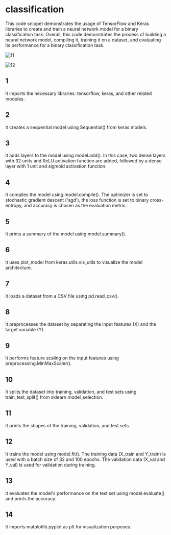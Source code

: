 # classification
This code snippet demonstrates the usage of TensorFlow and Keras libraries to create and train a neural network model for a binary classification task.
Overall, this code demonstrates the process of building a neural network model, compiling it, training it on a dataset, and evaluating its performance for a binary classification task.

![11](https://github.com/amirsohly/classification/assets/47668516/995bc0ca-1a7f-4ac0-9ebe-090e95c684e6)

![12](https://github.com/amirsohly/classification/assets/47668516/09ec4936-4b35-4fa5-8148-d3fb83faccf1)

## 1
It imports the necessary libraries: tensorflow, keras, and other related modules.
## 2
It creates a sequential model using Sequential() from keras.models.
## 3
It adds layers to the model using model.add(). In this case, two dense layers with 32 units and ReLU activation function are added, followed by a dense layer with 1 unit and sigmoid activation function.
## 4
It compiles the model using model.compile(). The optimizer is set to stochastic gradient descent ('sgd'), the loss function is set to binary cross-entropy, and accuracy is chosen as the evaluation metric.
## 5
It prints a summary of the model using model.summary().
## 6
It uses plot_model from keras.utils.vis_utils to visualize the model architecture.
## 7
It loads a dataset from a CSV file using pd.read_csv().
## 8
It preprocesses the dataset by separating the input features (X) and the target variable (Y).
## 9
It performs feature scaling on the input features using preprocessing.MinMaxScaler().
## 10
It splits the dataset into training, validation, and test sets using train_test_split() from sklearn.model_selection.
## 11
It prints the shapes of the training, validation, and test sets.
## 12
It trains the model using model.fit(). The training data (X_train and Y_train) is used with a batch size of 32 and 100 epochs. The validation data (X_val and Y_val) is used for validation during training.
## 13
It evaluates the model's performance on the test set using model.evaluate() and prints the accuracy.
## 14
It imports matplotlib.pyplot as plt for visualization purposes.
